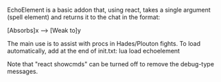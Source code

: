 EchoElement is a basic addon that, using react, takes a single argument (spell element) and returns it to the chat in the format:

[Absorbs]x --> [Weak to]y

The main use is to assist with procs in Hades/Plouton fights. To load automatically, add at the end of init.txt:
lua load echoelement

Note that "react showcmds" can be turned off to remove the debug-type messages.